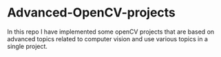 # Advanced-OpenCV-projects
In this repo I have implemented some openCV projects that are based on advanced topics related to computer vision and use various topics in a single project.
